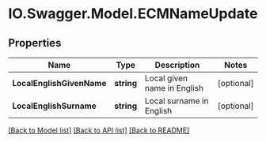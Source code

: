 # IO.Swagger.Model.ECMNameUpdate
## Properties

Name | Type | Description | Notes
------------ | ------------- | ------------- | -------------
**LocalEnglishGivenName** | **string** | Local given name in English | [optional] 
**LocalEnglishSurname** | **string** | Local surname in English | [optional] 

[[Back to Model list]](../README.md#documentation-for-models) [[Back to API list]](../README.md#documentation-for-api-endpoints) [[Back to README]](../README.md)

